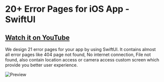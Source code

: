 # 20+ Error Pages for iOS App - SwiftUI

## [Watch it on YouTube](https://youtu.be/bkR7naR1efA)


We design 21 error pages for your app by using SwiftUI. It contains almost all error pages like 404 page not found, No internet connection, File not found, also contain location access or camera access custom screen which provide you better user experience.


![Preview](/gif.gif)

